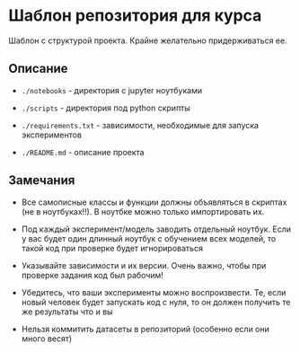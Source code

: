 # Шаблон репозитория для курса

Шаблон с структурой проекта. Крайне желательно придерживаться ее.

## Описание


- `./notebooks` - директория с jupyter ноутбуками

- `./scripts` - директория под python скрипты

- `./requirements.txt` - зависимости, необходимые для запуска экспериментов

- `./README.md` - описание проекта

## Замечания

- Все самописные классы и функции должны объявляться в скриптах (не в ноутбуках!!). В ноутбке можно только импортировать их.

- Под каждый эксперимент/модель заводить отдельный ноутбук. Если у вас будет один длинный ноутбук с обучением всех моделей, то такой код при проверке будет игнорироваться

- Указывайте зависимости и их версии. Очень важно, чтобы при проверке задания код был рабочим!

- Убедитесь, что ваши эксперименты можно воспроизвести. Те, если новый человек будет запускать код с нуля, то он должен получить те же результаты что и вы

- Нельзя коммитить датасеты в репозиторий (особенно если они много весят)
